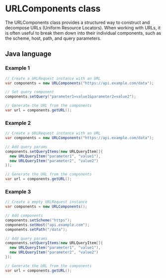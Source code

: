 # URLComponents class
The URLComponents class provides a structured way to construct and decompose URLs (Uniform Resource Locators). When working with URLs, it is often useful to break them down into their individual components, such as the scheme, host, path, and query parameters.

## Java language

### Example 1
```java
// Create a URLRequest instance with an URL
var components = new URLComponents("https://api.example.com/data");

// Set query component
components.setQuery("parameter1=value1&parameter2=value2");

// Generate the URL from the components
var url = components.getURL();
```

### Example 2
```java
// Create a URLRequest instance with an URL
var components = new URLComponents("https://api.example.com/data");

// Add query params
components.setQueryItems(new URLQueryItem[]{
  new URLQueryItem("parameter1", "value1"),
  new URLQueryItem("parameter2", "value2")
});

// Generate the URL from the components
var url = components.getURL();
```

### Example 3
```java
// Create a empty URLRequest instance
var components = new URLComponents();

// Add components
components.setScheme("https");
components.setHost("api.example.com");
components.setPath("/data");

// Add query params
components.setQueryItems(new URLQueryItem[]{
  new URLQueryItem("parameter1", "value1"),
  new URLQueryItem("parameter2", "value2")
});

// Generate the URL from the components
var url = components.getURL();
```
